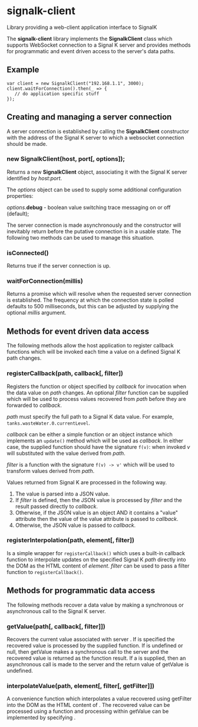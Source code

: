 # signalk-client

Library providing a web-client application interface to SignalK

The __signalk-client__ library implements the __SignalkClient__ class which
supports WebSocket connection to a Signal K server and provides methods
for programmatic and event driven access to the server's data paths.

## Example
```
var client = new SignalkClient("192.168.1.1", 3000);
client.waitForConnection().then(_ => {
   // do application specific stuff
});
```

## Creating and managing a server connection

A server connection is established by calling the __SignalkClient__
constructor with the address of the Signal K server to which a websocket
connection should be made.

### new SignalkClient(host, port[, options]);

Returns a new __SignalkClient__ object, associating it with the Signal K
server identified by _host_:_port_.

The _options_ object can be used to supply some additional configuration
properties:

_options_.__debug__ - boolean value switching trace messaging on or off (default);

The server connection is made asynchronously and the constructor will inevitably
return before the putative connection is in a usable state. The following two
methods can be used to manage this situation.

### isConnected()

Returns true if the server connection is up.

### waitForConnection(millis)

Returns a promise which will resolve when the requested server connection is
established.  The frequency at which the connection state is polled defaults to
500 milliseconds, but this can be adjusted by supplying the optional _millis_
argument.

## Methods for event driven data access

The following methods allow the host application to register callback functions
which will be invoked each time a value on a defined Signal K path changes.

### registerCallback(path, callback[, filter])

Registers the function or object specified by _callback_ for invocation
when the data value on _path_ changes.  An optional _filter_ function can
be supplied which will be used to process values recovered from _path_
before they are forwarded to _callback_.

_path_ must specify the full path to a Signal K data value.  For example,
```tanks.wasteWater.0.currentLevel```.

_callback_ can be either a simple function or an object instance which
implements an ```update()``` method which will be used as _callback_.  In
either case, the supplied function should have the signature ```f(v)```:
when invoked _v_ will substituted with the value derived from _path_.

_filter_ is a function with the signature ```f(v) -> v'``` which will be
used to transform values derived from _path_.

Values returned from Signal K are processed in the following way.

1. The value is parsed into a JSON value.
2. If _filter_ is defined, then the JSON value is processed by _filter_
   and the result passed directly to _callback_.
3. Otherwise, if the JSON value is an object AND it contains a "value"
   attribute then the value of the value attribute is passed to _callback_.
4. Otherwise, the JSON value is passed to _callback_.

### registerInterpolation(path, element[, filter])

Is a simple wrapper for ```registerCallback()``` which uses a built-in
callback function to interpolate updates on the specified Signal K _path_
directly into the DOM as the HTML content of _element_. _filter_ can be
used to pass a filter function to ```registerCallback()```. 

## Methods for programmatic data access

The following methods recover a data value by making a synchronous or
asynchronous call to the Signal K server.

### getValue(path[, callback[, filter]])

Recovers the current value associated with server <path>.  If <filter> is
specified the recovered value is processed by the supplied function. If
<callback> is undefined or null, then getValue makes a synchronous call to
the server and the recovered value is returned as the function result. If a
<callback> is supplied, then an asynchronous call is made to the server and
the return value of getValue is undefined.
 
### interpolateValue(path, element[, filter[, getFilter]])

A convenience function which interpolates a <path> value recovered using
getFilter into the DOM as the HTML content of <element>. The recovered
value can be processed using a <filter> function and processing within
getValue can be implemented by specifying <getFilter>.

